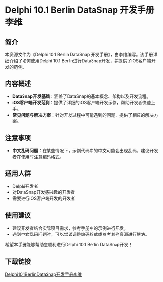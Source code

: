 # Delphi 10.1 Berlin DataSnap 开发手册 李维

## 简介
本资源文件为《Delphi 10.1 Berlin DataSnap 开发手册》，由李维编写。该手册详细介绍了如何使用Delphi 10.1 Berlin进行DataSnap开发，并提供了iOS客户端开发的范例。

## 内容概述
- **DataSnap开发基础**：涵盖了DataSnap的基本概念、架构以及开发流程。
- **iOS客户端开发范例**：提供了详细的iOS客户端开发示例，帮助开发者快速上手。
- **常见问题与解决方案**：针对开发过程中可能遇到的问题，提供了相应的解决方案。

## 注意事项
- **中文乱码问题**：在某些情况下，示例代码中的中文可能会出现乱码，建议开发者在使用时注意编码格式。

## 适用人群
- Delphi开发者
- 对DataSnap开发感兴趣的开发者
- 需要进行iOS客户端开发的开发者

## 使用建议
- 建议开发者结合实际项目需求，参考手册中的示例进行开发。
- 遇到中文乱码问题时，可以尝试调整编码格式或参考其他资源进行解决。

希望本手册能够帮助您顺利进行Delphi 10.1 Berlin DataSnap开发！

## 下载链接

[Delphi10.1BerlinDataSnap开发手册李维](https://pan.quark.cn/s/ba93653f65bb)